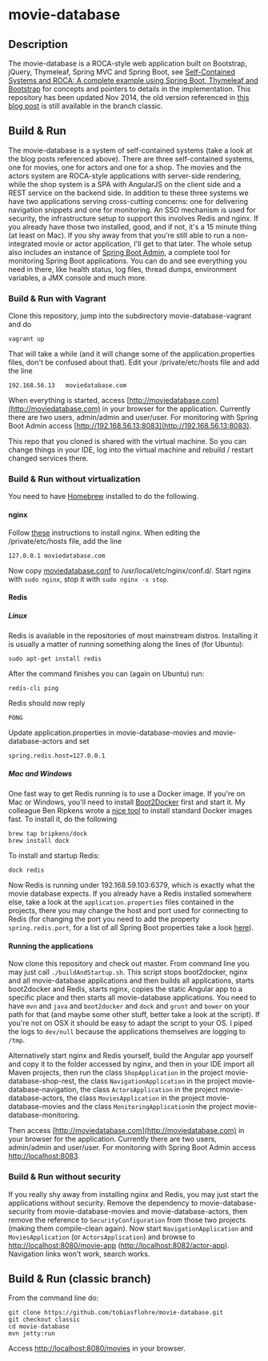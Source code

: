 movie-database
==============

## Description

The movie-database is a ROCA-style web application built on Bootstrap, jQuery, Thymeleaf, Spring MVC and Spring Boot, see [Self-Contained Systems and ROCA: A complete example using Spring Boot, Thymeleaf and Bootstrap](https://blog.codecentric.de/en/2015/01/self-contained-systems-roca-complete-example-using-spring-boot-thymeleaf-bootstrap/) for concepts and pointers to details in the implementation. 
This repository has been updated Nov 2014, the old version referenced in [this blog post](http://blog.codecentric.de/en/2013/01/a-real-roca-using-bootstrap-jquery-thymeleaf-spring-hateoas-and-spring-mvc/) is still available in the branch classic.

## Build & Run
The movie-database is a system of self-contained systems (take a look at the blog posts referenced above). There are three self-contained systems, one for movies, one for actors and one for a shop. The movies and the actors system are ROCA-style applications with server-side rendering, while the shop system is a SPA with AngularJS on the client side and a REST service on the backend side. In addition to these three systems we have two applications serving cross-cutting concerns: one for delivering navigation snippets and one for monitoring.
An SSO mechanism is used for security, the infrastructure setup to support this involves Redis and nginx. If you already have those two installed, good, and if not, it's a 15 minute thing (at least on Mac). If you shy away from that you're still able to run a non-integrated movie or actor application, I'll get to that later. The whole setup also includes an instance of [Spring Boot Admin](https://github.com/codecentric/spring-boot-admin), a complete tool for monitoring Spring Boot applications. You can do and see everything you need in there, like health status, log files, thread dumps, environment variables, a JMX console and much more.

### Build & Run with Vagrant
Clone this repository, jump into the subdirectory movie-database-vagrant and do

    vagrant up
That will take a while (and it will change some of the application.properties files, don't be confused about that). Edit your /private/etc/hosts file and add the line

    192.168.56.13	moviedatabase.com
When everything is started, access [http://moviedatabase.com](http://moviedatabase.com) in your browser for the application. Currently there are two users, admin/admin and user/user. For monitoring with Spring Boot Admin access [http://192.168.56.13:8083](http://192.168.56.13:8083).

This repo that you cloned is shared with the virtual machine. So you can change things in your IDE, log into the virtual machine and rebuild / restart changed services there.

### Build & Run without virtualization

You need to have [Homebrew](http://brew.sh/) installed to do the following.

#### nginx
Follow [these](https://gist.github.com/netpoetica/5879685) instructions to install nginx. When editing the /private/etc/hosts file, add the line

    127.0.0.1 moviedatabase.com
Now copy [moviedatabase.conf](https://github.com/tobiasflohre/movie-database/blob/master/moviedatabase.conf) to /usr/local/etc/nginx/conf.d/. Start nginx with `sudo nginx`, stop it with `sudo nginx -s stop`.

#### Redis

##### Linux 

Redis is available in the repositories of most mainstream distros. Installing it is usually a matter of running something along the lines of (for Ubuntu):

    sudo apt-get install redis
    
After the command finishes you can (again on Ubuntu) run:

    redis-cli ping
    
Redis should now reply 
    
    PONG
    
Update application.properties in movie-database-movies and movie-database-actors and set 

    spring.redis.host=127.0.0.1
    


##### Mac and Windows

One fast way to get Redis running is to use a Docker image. If you're on Mac or Windows, you'll need to install [Boot2Docker](http://boot2docker.io/) first and start it. My colleague Ben Ripkens wrote a [nice tool](https://github.com/bripkens/dock) to install standard Docker images fast. To install it, do the following

    brew tap bripkens/dock
    brew install dock
To install and startup Redis:

    dock redis
Now Redis is running under 192.168.59.103:6379, which is exactly what the movie database expects. If you already have a Redis installed somewhere else, take a look at the `application.properties` files contained in the projects, there you may change the host and port used for connecting to Redis (for changing the port you need to add the property `spring.redis.port`, for a list of all Spring Boot properties take a look [here](http://docs.spring.io/spring-boot/docs/current/reference/htmlsingle/#common-application-properties)).

#### Running the applications

Now clone this repository and check out master. From command line you may just call `./buildAndStartup.sh`. This script stops boot2docker, nginx and all movie-database applications and then builds all applications, starts boot2docker and Redis, starts nginx, copies the static Angular app to a specific place and then starts all movie-database applications. You need to have `mvn` and `java` and `boot2docker` and `dock` and `grunt` and `bower` on your path for that (and maybe some other stuff, better take a look at the script). If you're not on OSX it should be easy to adapt the script to your OS. I piped the logs to `dev/null` because the applications themselves are logging to `/tmp`.

Alternatively start nginx and Redis yourself, build the Angular app yourself and copy it to the folder accessed by nginx, and then in your IDE import all Maven projects, then run the class `ShopApplication` in the project movie-database-shop-rest, the class `NavigationApplication` in the project movie-database-navigation, the class `ActorsApplication` in the project movie-database-actors, the class `MoviesApplication` in the project movie-database-movies and the class `MonitoringApplication`in the project movie-database-monitoring. 

Then access [http://moviedatabase.com](http://moviedatabase.com) in your browser for the application. Currently there are two users, admin/admin and user/user. For monitoring with Spring Boot Admin access [http://localhost:8083](http://localhost:8083).

### Build & Run without security
If you really shy away from installing nginx and Redis, you may just start the applications without security. Remove the dependency to movie-database-security from movie-database-movies and movie-database-actors, then remove the reference to `SecurityConfiguration` from those two projects (making them compile-clean again). Now start `NavigationApplication` and `MoviesApplication` (or `ActorsApplication`) and browse to [http://localhost:8080/movie-app](http://localhost:8080/movie-app) ([http://localhost:8082/actor-app](http://localhost:8082/actor-app)). Navigation links won't work, search works. 

## Build & Run (classic branch)

From the command line do:

    git clone https://github.com/tobiasflohre/movie-database.git
    git checkout classic
    cd movie-database
    mvn jetty:run

Access [http://localhost:8080/movies](http://localhost:8080/movies) in your browser.
